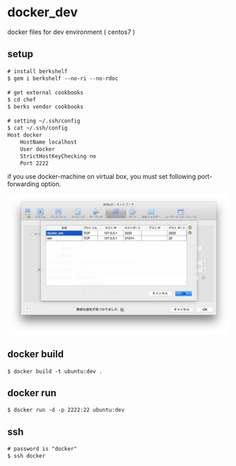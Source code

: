 # docker_dev
docker files for dev environment ( centos7 )

## setup

```
# install berkshelf
$ gem i berkshelf --no-ri --no-rdoc

# get external cookbooks
$ cd chef
$ berks vendor cookbooks

# setting ~/.ssh/config
$ cat ~/.ssh/config
Host docker
    HostName localhost
    User docker
    StrictHostKeyChecking no
    Port 2222
```

if you use docker-machine on virtual box, 
you must set following port-forwarding option.

![virtual box setting](https://raw.githubusercontent.com/ykicisk/docker_dev/images/images/vbox_setting.png)


## docker build

```
$ docker build -t ubuntu:dev .
```

## docker run

```
$ docker run -d -p 2222:22 ubuntu:dev
```

## ssh
```
# password is "docker"
$ ssh docker
```

